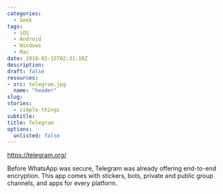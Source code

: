 ```yaml
---
categories: 
  - Geek
tags: 
  - iOS
  - Android
  - Windows
  - Mac
date: 2018-02-15T02:31:10Z
description: 
draft: false
resources: 
- src: telegram.jpg
  name: "header"
slug:
stories: 
  - simple-things
subtitle: 
title: Telegram
options:
  unlisted: false
---
```


https://telegram.org/

Before WhatsApp was secure, Telegram was already offering end-to-end encryption. This app comes with stickers, bots, private and public group channels, and apps for every platform.
<!--more-->